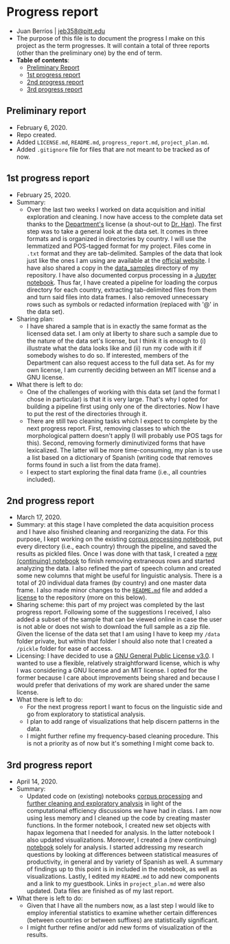 # Progress report

- Juan Berríos | jeb358@pitt.edu
- The purpose of this file is to document the progress I make on this project as the term progresses. It will contain a total of three reports (other than the preliminary one) by the end of term.<br/>
- **Table of contents**:
  - [Preliminary Report](#Preliminary-report)
  - [1st progress report](#1st-progress-report)
  - [2nd progress report](#2nd-progress-report)
  - [3rd progress report](#3rd-progress-report)

## Preliminary report

- February 6, 2020.
- Repo created.
- Added `LICENSE.md`, `README.md`, `progress_report.md`, `project_plan.md`.
- Added `.gitignore` file for files that are not meant to be tracked as of now.

## 1st progress report

- February 25, 2020.
- Summary:
  - Over the last two weeks I worked on data acquisition and initial exploration and cleaning. I now have access to the complete data set thanks to the [Department's](https://www.linguistics.pitt.edu/) license (a shout-out to [Dr. Han](https://github.com/naraehan)). The first step was to take a general look at the data set. It comes in three formats and is organized in directories by country. I will use the lemmatized and POS-tagged format for my project. Files come in `.txt` format and they are tab-delimited. Samples of the data that look just like the ones I am using are available at the [official website](https://www.corpusdata.org/formats.asp). I have also shared a copy in the [data_samples](https://github.com/Data-Science-for-Linguists-2020/Diminutive-Suffix-Productivity/tree/master/data_samples) directory of my repository. I have also documented corpus processing in a [Jupyter notebook](https://github.com/Data-Science-for-Linguists-2020/Diminutive-Suffix-Productivity/blob/master/code/corpus_processing.ipynb). Thus far, I have created a pipeline for loading the corpus directory for each country, extracting tab-delimited files from them and turn said files into data frames. I also removed unnecessary rows such as symbols or redacted information (replaced with '@' in the data set).
- Sharing plan:
  - I have shared a sample that is in exactly the same format as the licensed data set. I am only at liberty to share such a sample due to the nature of the data set's license, but I think it is enough to (i) illustrate what the data looks like and (ii) run my code with it if somebody wishes to do so. If interested, members of the Department can also request access to the full data set. As for my own license, I am currently deciding between an MIT license and a GNU license.
- What there is left to do:
  - One of the challenges of working with this data set (and the format I chose in particular) is that it is very large. That's why I opted for building a pipeline first using only one of the directories. Now I have to put the rest of the directories through it.
  - There are still two cleaning tasks which I expect to complete by the next progress report. First, removing classes to which the morphological pattern doesn't apply (I will probably use POS tags for this). Second, removing formerly diminutivized forms that have lexicalized. The latter will be more time-consuming, my plan is to use a list based on a dictionary of Spanish (writing code that removes forms found in such a list from the data frame).
  - I expect to start exploring the final data frame (i.e., all countries included).

## 2nd progress report

- March 17, 2020.
- Summary: at this stage I have completed the data acquisition process and I have also finished cleaning and reorganizing the data. For this purpose, I kept working on the existing [corpus processing notebook](https://github.com/Data-Science-for-Linguists-2020/Diminutive-Suffix-Productivity/blob/master/code/corpus_processing.ipynb), put every directory (i.e., each country) through the pipeline, and saved the results as pickled files. Once I was done with that task, I created a [new (continuing) notebook](https://github.com/Data-Science-for-Linguists-2020/Diminutive-Suffix-Productivity/blob/master/code/cleaning_analysis.ipynb) to finish removing extraneous rows and started analyzing the data. I also refined the part of speech column and created some new columns that might be useful for linguistic analysis. There is a total of 20 individual data frames (by country) and one master data frame. I also made minor changes to the [`README.md`](https://github.com/Data-Science-for-Linguists-2020/Diminutive-Suffix-Productivity/blob/master/README.md) file and added a [license](https://github.com/Data-Science-for-Linguists-2020/Diminutive-Suffix-Productivity/blob/master/LICENSE.md) to the repository (more on this below).
- Sharing scheme: this part of my project was completed by the last progress report. Following some of the suggestions I received, I also added a subset of the sample that can be viewed online in case the user is not able or does not wish to download the full sample as a zip file. Given the license of the data set that I am using I have to keep my `/data` folder private, but within that folder I should also note that I created a `/pickle` folder for ease of access.
- Licensing: I have decided to use a [GNU General Public License v3.0](https://choosealicense.com/licenses/gpl-3.0/). I wanted to use a flexible, relatively straightforward license, which is why I was considering a GNU license and an MIT license. I opted for the former because I care about improvements being shared and because I would prefer that derivations of my work are shared under the same license.
- What there is left to do:
  - For the next progress report I want to focus on the linguistic side and go from exploratory to statistical analysis.
  - I plan to add range of visualizations that help discern patterns in the data.
  - I might further refine my frequency-based cleaning procedure. This is not a priority as of now but it's something I might come back to.

## 3rd progress report

- April 14, 2020.
- Summary:
  - Updated code on (existing) notebooks [corpus processing](https://github.com/Data-Science-for-Linguists-2020/Diminutive-Suffix-Productivity/blob/master/code/corpus_processing.ipynb) and [further cleaning and exploratory analysis](https://github.com/Data-Science-for-Linguists-2020/Diminutive-Suffix-Productivity/blob/master/code/cleaning_analysis.ipynb) in light of the computational efficiency discussions we have had in class. I am now using less memory and I cleaned up the code by creating master functions. In the former notebook, I created new set objects with hapax legomena that I needed for analysis. In the latter notebook I also updated visualizations. Moreover, I created a (new continuing) [notebook](https://github.com/Data-Science-for-Linguists-2020/Diminutive-Suffix-Productivity/blob/master/code/statistics_analysis.ipynb) solely for analysis. I started addressing my research questions by looking at differences between statistical measures of productivity, in general and by variety of Spanish as well. A summary of findings up to this point is in included in the notebook, as well as visualizations. Lastly, I edited my `README.md` to add new components and a link to my guestbook. Links in `project_plan.md` were also updated. Data files are finished as of my last report.
- What there is left to do:
  - Given that I have all the numbers now, as a last step I would like to employ inferential statistics to examine whether certain differences (between countries or between suffixes) are statistically significant.
  - I might further refine and/or add new forms of visualization of the results.
